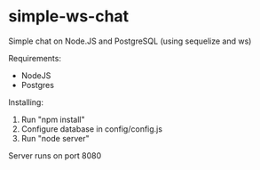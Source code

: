 # simple-ws-chat
Simple chat on Node.JS and PostgreSQL (using sequelize and ws)

Requirements:
  + NodeJS
  + Postgres
  
Installing:
  
  1. Run "npm install"
  2. Configure database in config/config.js
  3. Run "node server"
  
Server runs on port 8080
